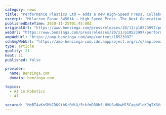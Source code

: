 ```yaml
---
category: news
title: "Performance Plastics Ltd – adds a new High-Speed Press, Collaborative Robot and New Clean Room Environment"
excerpt: "Milacron Fanuc S450iA – High Speed Press -The Next Generation of Artificial Intelligence in injection Molding Machine ... Yushin 0B7 Collaborative Robot – Features productivity, accuracy and safety. It is the next generation of collaborative robots."
publishedDateTime: 2020-11-25T01:45:00Z
originalUrl: "https://www.benzinga.com/pressreleases/20/11/p18523997/performance-plastics-ltd-adds-a-new-high-speed-press-collaborative-robot-and-new-clean-room-enviro"
webUrl: "https://www.benzinga.com/pressreleases/20/11/p18523997/performance-plastics-ltd-adds-a-new-high-speed-press-collaborative-robot-and-new-clean-room-enviro"
ampWebUrl: "https://amp.benzinga.com/amp/content/18523997"
cdnAmpWebUrl: "https://amp-benzinga-com.cdn.ampproject.org/c/s/amp.benzinga.com/amp/content/18523997"
type: article
quality: 21
heat: 21
published: false

provider:
  name: Benzinga.com
  domain: benzinga.com

topics:
  - AI in Robotics
  - AI

secured: "MeBT4vKnSMb7DK9ibKr0dtX/5+kfmDB8hfLNVUSuNbwMl5CagbVloKJqIX8VrpxRuq48su9idYshotXt0Sj2H2+UgBGPUHehdwbzhu/yR2AdtXnI7CiDVXjoTT8erw24MF1J5NxYj18QEvedztVJCXmwDmYNEV/y4w70mxgxf5xqNghLJsKhMmJmP7ZC62BFYuFvtopcOWL9iwlMGmoHdLk4qkCjQiDEe4V6ReM3QatDe/fwEHICM5iFaBtcVrkCIu06zW1Pl+Zhdl5RCJNJ3efZDodh2Q2PZXysTxE6mXzkf4wwCqLT47oHzqOTAqPITWapWK/URWnV0Rlkvxv/m8249nGM6uDzlfWeoMnEbag=;eOJ479gHzJnFQp8v470LJg=="
---
```


